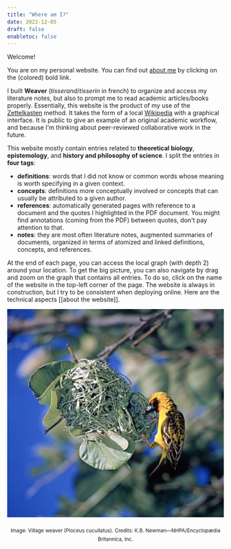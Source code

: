 ```yaml
---
title: "Where am I?"
date: 2022-12-05
draft: false
enabletoc: false
---
```


Welcome!

You are on my personal website. You can find out [about me](About%20me.md) by clicking on the (colored) bold link.

I built **Weaver** (*tisserand*/*tisserin* in french) to organize and access my literature notes, but also to prompt me to read academic articles/books properly. 
Essentially, this website is the product of my use of the [Zettelkasten](https://en.wikipedia.org/wiki/Zettelkasten) method. It takes the form of a local [Wikipedia](https://en.wikipedia.org/wiki/Main_Page) with a graphical interface. 
It is public to give an example of an original academic workflow, and because I'm thinking about peer-reviewed collaborative work in the future.

This website mostly contain entries related to **theoretical biology**, **epistemology**, and **history and philosophy of science**.
I split the entries in **four tags**:
- **definitions**: words that I did not know or common words whose meaning is worth specifying in a given context. 
- **concepts**: definitions more conceptually involved or concepts that can usually be attributed to a given author.
- **references**: automatically generated pages with reference to a document and the quotes I highlighted in the PDF document. You might find annotations (coming from the PDF) between quotes, don't pay attention to that.
- **notes**: they are most often literature notes, augmented summaries of documents, organized in terms of atomized and linked definitions, concepts, and references. 

At the end of each page, you can access the local graph (with depth 2) around your location.
To get the big picture, you can also navigate by drag and zoom on the graph that contains all entries. 
To do so, click on the name of the website in the top-left corner of the page. 
The website is always in construction, but I try to be consistent when deploying online. 
Here are the technical aspects [[about the website]]. 


![](images/weaver.png)
<p style="text-align: center;"> <sub> Image: Village weaver (Ploceus cucullatus). Credits: K.B. Newman—NHPA/Encyclopædia Britannica, Inc. </sub></p>